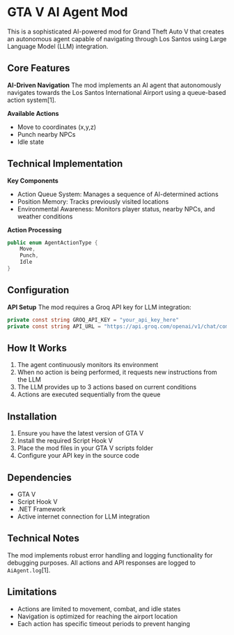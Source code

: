 # GTA V AI Agent Mod

This is a sophisticated AI-powered mod for Grand Theft Auto V that creates an autonomous agent capable of navigating through Los Santos using Large Language Model (LLM) integration.

## Core Features

**AI-Driven Navigation**
The mod implements an AI agent that autonomously navigates towards the Los Santos International Airport using a queue-based action system[1].

**Available Actions**
- Move to coordinates (x,y,z)
- Punch nearby NPCs
- Idle state

## Technical Implementation

**Key Components**
- Action Queue System: Manages a sequence of AI-determined actions
- Position Memory: Tracks previously visited locations
- Environmental Awareness: Monitors player status, nearby NPCs, and weather conditions

**Action Processing**
```csharp
public enum AgentActionType {
    Move,
    Punch,
    Idle
}
```

## Configuration

**API Setup**
The mod requires a Groq API key for LLM integration:
```csharp
private const string GROQ_API_KEY = "your_api_key_here"
private const string API_URL = "https://api.groq.com/openai/v1/chat/completions"
```

## How It Works

1. The agent continuously monitors its environment
2. When no action is being performed, it requests new instructions from the LLM
3. The LLM provides up to 3 actions based on current conditions
4. Actions are executed sequentially from the queue

## Installation

1. Ensure you have the latest version of GTA V
2. Install the required Script Hook V
3. Place the mod files in your GTA V scripts folder
4. Configure your API key in the source code

## Dependencies

- GTA V
- Script Hook V
- .NET Framework
- Active internet connection for LLM integration

## Technical Notes

The mod implements robust error handling and logging functionality for debugging purposes. All actions and API responses are logged to `AiAgent.log`[1].

## Limitations

- Actions are limited to movement, combat, and idle states
- Navigation is optimized for reaching the airport location
- Each action has specific timeout periods to prevent hanging
